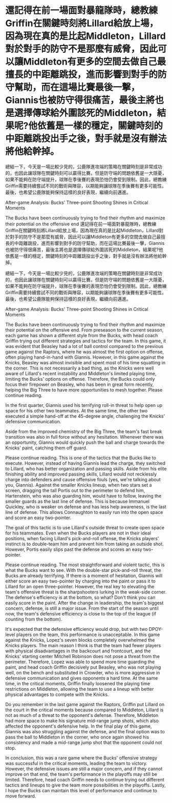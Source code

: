 #  還記得在前一場面對暴龍隊時，總教練Griffin在關鍵時刻將Lillard給放上場，因為現在真的是比起Middleton，Lillard對於對手的防守不是那麼有威脅，因此可以讓Middleton有更多的空間去做自己最擅長的中距離跳投，進而影響到對手的防守幫助，而在這場比賽最後一擊，Giannis也被防守得很痛苦，最後主將也是選擇傳球給外圍該死的Middleton，結果呢?他依舊是一樣的穩定，關鍵時刻的中距離跳投出手之後，對手就是沒有辦法將他給幹掉。

 總結一下，今天是一場比較少見的，公鹿隊進攻端的策略在關鍵時刻是非常成功的，也因此讓球隊在關鍵時刻可以贏得比賽。但是防守端的問題依舊是一大隱憂，如果不能夠在防守端提升，球隊在季後賽的表現恐怕仍會受到限制。因此，總教練Griffin需要持續嘗試不同的戰術與陣容，以期能夠讓球隊在季後賽有更多可能性。最後，也希望公鹿隊能夠保持這樣的良好表現，繼續向前邁進。

After-game Analysis: Bucks' Three-point Shooting Shines in Critical Moments

The Bucks have been continuously trying to find their rhythm and maximize their potential on the offensive end 
  還記得在前一場面對暴龍隊時，總教練Griffin在關鍵時刻將Lillard給放上場，因為現在真的是比起Middleton，Lillard對於對手的防守不是那麼有威脅，因此可以讓Middleton有更多的空間去做自己最擅長的中距離跳投，進而影響到對手的防守幫助，而在這場比賽最後一擊，Giannis也被防守得很痛苦，最後主將也是選擇傳球給外圍該死的Middleton，結果呢?他依舊是一樣的穩定，關鍵時刻的中距離跳投出手之後，對手就是沒有辦法將他給幹掉。

 總結一下，今天是一場比較少見的，公鹿隊進攻端的策略在關鍵時刻是非常成功的，也因此讓球隊在關鍵時刻可以贏得比賽。但是防守端的問題依舊是一大隱憂，如果不能夠在防守端提升，球隊在季後賽的表現恐怕仍會受到限制。因此，總教練Griffin需要持續嘗試不同的戰術與陣容，以期能夠讓球隊在季後賽有更多可能性。最後，也希望公鹿隊能夠保持這樣的良好表現，繼續向前邁進。

After-game Analysis: Bucks' Three-point Shooting Shines in Critical Moments

The Bucks have been continuously trying to find their rhythm and maximize their potential on the offensive end. From preseason to the current season, each game has shown a different style from the Bucks, with head coach Griffin trying out different strategies and tactics for the team. In this game, it was evident that Beasley had a lot of ball control compared to the previous game against the Raptors, where he was almost the first option on offense, often playing hand-in-hand with Giannis. However, in this game against the Knicks, Beasley was almost invisible and spent most of his time squatting in the corner. This is not necessarily a bad thing, as the Knicks were well aware of Lillard's recent instability and Middleton's limited playing time, limiting the Bucks' options on offense. Therefore, the Bucks could only focus their firepower on Beasley, who has been in great form recently, helping the Big Three to have more opportunities to mesh together. Please continue reading.

In the first quarter, Giannis used his terrifying roll-in threat to help open up space for his other two teammates. At the same time, the other two executed a simple hand-off at the 45-degree angle, challenging the Knicks' defensive communication.

Aside from the improved chemistry of the Big Three, the team's fast break transition was also in full force without any hesitation. Whenever there was an opportunity, Giannis would quickly push the ball and charge towards the Knicks' paint, catching them off guard.

Please continue reading. This is one of the tactics that the Bucks like to execute. However, instead of having Giannis lead the charge, they switched to Lillard, who has better organization and passing skills. Aside from his elite finishing ability and improved passing skills, Lillard would not recklessly charge into defenders and cause offensive fouls (yes, we're talking about you, Giannis). Against the smaller Knicks lineup, when two stars set a screen, dragging the tall Portis out to the perimeter to defend him, Hartenstein, who was also guarding him, would have to follow, leaving the smaller guards as the last line of defense. This is because Immanuel Quickley, who is weaker on defense and has less help awareness, is the last line of defense. This allows Connaughton to easily run into the open space and score an easy two-pointer.

The goal of this tactic is to use Lillard's outside threat to create open space for his teammates. Even when the Bucks players are not in their ideal positions, when facing Lillard's pick-and-roll offense, the Knicks players' instinct is to double-team him and prevent him from taking an outside shot. However, Portis easily slips past the defense and scores an easy two-pointer.

Please continue reading. The most straightforward and violent tactic, this is what the Bucks want to see. With the double-star pick-and-roll threat, the Bucks are already terrifying. If there is a moment of hesitation, Giannis will either score an easy two-pointer by charging into the paint or pass it to Lillard for an open three-pointer. However, the real key to elevating the team's offensive threat is the sharpshooters lurking in the weak-side corner. The defense's efficiency is at the bottom, so what? Don't think you can easily score in the paint. After the change in leadership, the team's biggest concern, defense, is still a major issue. From the start of the season until now, the team's defensive efficiency is close to the top of the league (if counting from the bottom).

It's expected that the defensive efficiency would drop, but with two DPOY-level players on the team, this performance is unacceptable. In this game against the Knicks, Lopez's seven blocks completely overwhelmed the Knicks players. The main reason I think is that the team had fewer players with physical disadvantages in the backcourt and frontcourt, and the Knicks' starting center Mitchell Robinson does not pose a threat from the perimeter. Therefore, Lopez was able to spend more time guarding the paint, and head coach Griffin decisively put Beasley, who was not playing well, on the bench and substituted in Crowder, who is more aggressive in defensive communication and gives opponents a hard time. At the same time, in the critical moments, Griffin finally loosened the playing time restrictions on Middleton, allowing the team to use a lineup with better physical advantages to compete with the Knicks.

Do you remember in the last game against the Raptors, Griffin put Lillard on the court in the critical moments because compared to Middleton, Lillard is not as much of a threat to the opponent's defense. Therefore, Middleton had more space to make his signature mid-range jump shots, which also affected the opponent's defensive help. In the final play of this game, Giannis was also struggling against the defense, and the final option was to pass the ball to Middleton in the corner, who once again showed his consistency and made a mid-range jump shot that the opponent could not stop.

In conclusion, this was a rare game where the Bucks' offensive strategy was successful in the critical moments, leading the team to victory. However, the defensive issues are still a major concern, and if they cannot improve on that end, the team's performance in the playoffs may still be limited. Therefore, head coach Griffin needs to continue trying out different tactics and lineups to give the team more possibilities in the playoffs. Lastly, I hope the Bucks can maintain this level of performance and continue to move forward.
